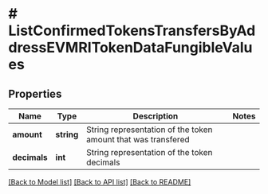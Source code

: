 # # ListConfirmedTokensTransfersByAddressEVMRITokenDataFungibleValues

## Properties

Name | Type | Description | Notes
------------ | ------------- | ------------- | -------------
**amount** | **string** | String representation of the token amount that was transfered |
**decimals** | **int** | String representation of the token decimals |

[[Back to Model list]](../../README.md#models) [[Back to API list]](../../README.md#endpoints) [[Back to README]](../../README.md)
